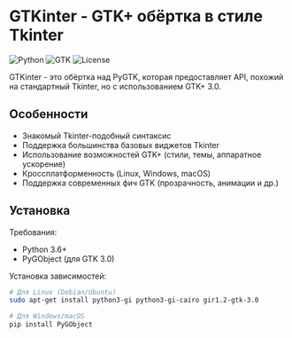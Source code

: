 # GTKinter - GTK+ обёртка в стиле Tkinter

![Python](https://img.shields.io/badge/Python-3.6+-blue.svg)
![GTK](https://img.shields.io/badge/GTK-3.0-green.svg)
![License](https://img.shields.io/badge/License-MIT-yellow.svg)

GTKinter - это обёртка над PyGTK, которая предоставляет API, похожий на стандартный Tkinter, но с использованием GTK+ 3.0.

## Особенности

- Знакомый Tkinter-подобный синтаксис
- Поддержка большинства базовых виджетов Tkinter
- Использование возможностей GTK+ (стили, темы, аппаратное ускорение)
- Кроссплатформенность (Linux, Windows, macOS)
- Поддержка современных фич GTK (прозрачность, анимации и др.)

## Установка

Требования:
- Python 3.6+
- PyGObject (для GTK 3.0)

Установка зависимостей:
```bash
# Для Linux (Debian/Ubuntu)
sudo apt-get install python3-gi python3-gi-cairo gir1.2-gtk-3.0

# Для Windows/macOS
pip install PyGObject

